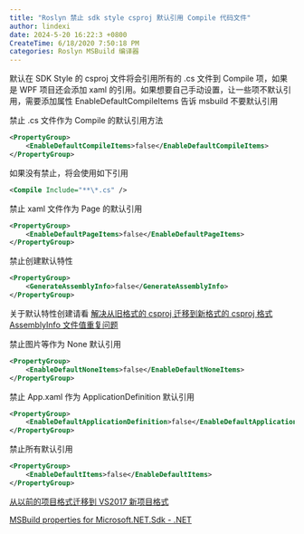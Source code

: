 ```yaml
---
title: "Roslyn 禁止 sdk style csproj 默认引用 Compile 代码文件"
author: lindexi
date: 2024-5-20 16:22:3 +0800
CreateTime: 6/18/2020 7:50:18 PM
categories: Roslyn MSBuild 编译器
---
```


默认在 SDK Style 的 csproj 文件将会引用所有的 .cs 文件到 Compile 项，如果是 WPF 项目还会添加 xaml 的引用。如果想要自己手动设置，让一些项不默认引用，需要添加属性 EnableDefaultCompileItems 告诉 msbuild 不要默认引用

<!--more-->


<!-- CreateTime:6/18/2020 7:50:18 PM -->



<!-- 标签：Roslyn,MSBuild,编译器 -->

禁止 .cs 文件作为 Compile 的默认引用方法

```xml
<PropertyGroup>
    <EnableDefaultCompileItems>false</EnableDefaultCompileItems>
</PropertyGroup>
```

如果没有禁止，将会使用如下引用

```xml
<Compile Include="**\*.cs" />
```

禁止 xaml 文件作为 Page 的默认引用


```xml
<PropertyGroup>
    <EnableDefaultPageItems>false</EnableDefaultPageItems>
</PropertyGroup>
```

禁止创建默认特性

```xml
<PropertyGroup>
    <GenerateAssemblyInfo>false</GenerateAssemblyInfo>
</PropertyGroup>
```

关于默认特性创建请看 [解决从旧格式的 csproj 迁移到新格式的 csproj 格式 AssemblyInfo 文件值重复问题](https://blog.lindexi.com/post/%E8%A7%A3%E5%86%B3%E4%BB%8E%E6%97%A7%E6%A0%BC%E5%BC%8F%E7%9A%84-csproj-%E8%BF%81%E7%A7%BB%E5%88%B0%E6%96%B0%E6%A0%BC%E5%BC%8F%E7%9A%84-csproj-%E6%A0%BC%E5%BC%8F-AssemblyInfo-%E6%96%87%E4%BB%B6%E5%80%BC%E9%87%8D%E5%A4%8D%E9%97%AE%E9%A2%98.html )

禁止图片等作为 None 默认引用

```xml
<PropertyGroup>
    <EnableDefaultNoneItems>false</EnableDefaultNoneItems>
</PropertyGroup>
```

禁止 App.xaml 作为 ApplicationDefinition 默认引用

```xml
<PropertyGroup>
    <EnableDefaultApplicationDefinition>false</EnableDefaultApplicationDefinition>
</PropertyGroup>
```

禁止所有默认引用

```xml
<PropertyGroup>
    <EnableDefaultItems>false</EnableDefaultItems>
</PropertyGroup>
```

[从以前的项目格式迁移到 VS2017 新项目格式](https://blog.lindexi.com/post/%E4%BB%8E%E4%BB%A5%E5%89%8D%E7%9A%84%E9%A1%B9%E7%9B%AE%E6%A0%BC%E5%BC%8F%E8%BF%81%E7%A7%BB%E5%88%B0-VS2017-%E6%96%B0%E9%A1%B9%E7%9B%AE%E6%A0%BC%E5%BC%8F.html)

[MSBuild properties for Microsoft.NET.Sdk - .NET](https://docs.microsoft.com/en-us/dotnet/core/project-sdk/msbuild-props?WT.mc_id=WD-MVP-5003260 )

